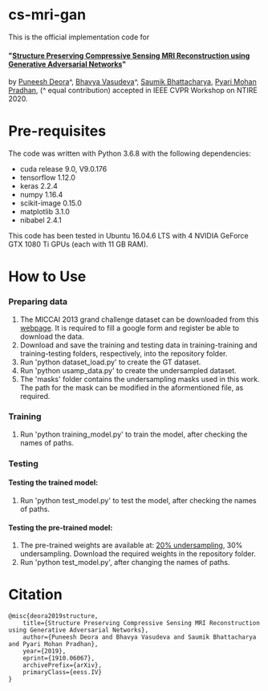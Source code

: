 # cs-mri-gan
This is the official implementation code for 
#### "[Structure Preserving Compressive Sensing MRI Reconstruction using Generative Adversarial Networks](https://arxiv.org/abs/1910.06067)" 
by [Puneesh Deora](https://scholar.google.com/citations?user=cn1wdTUAAAAJ&hl=en)^, [Bhavya Vasudeva](https://scholar.google.com/citations?user=ZCSsIokAAAAJ&hl=en)^, [Saumik Bhattacharya](https://scholar.google.com/citations?user=8pffuA4AAAAJ&hl=en), [Pyari Mohan Pradhan](https://scholar.google.com/citations?user=_eIpqasAAAAJ&hl=en), (^ equal contribution)
accepted in IEEE CVPR Workshop on NTIRE 2020.

# Pre-requisites
The code was written with Python 3.6.8 with the following dependencies:
* cuda release 9.0, V9.0.176
* tensorflow 1.12.0
* keras 2.2.4
* numpy 1.16.4
* scikit-image 0.15.0
* matplotlib 3.1.0
* nibabel 2.4.1

This code has been tested in Ubuntu 16.04.6 LTS with 4 NVIDIA GeForce GTX 1080 Ti GPUs (each with 11 GB RAM).

# How to Use
### Preparing data
1. The MICCAI 2013 grand challenge dataset can be downloaded from this [webpage](https://my.vanderbilt.edu/masi/workshops/). It is required to fill a google form and register be able to download the data.
2. Download and save the training and testing data in training-training and training-testing folders, respectively, into the repository folder.
3. Run 'python dataset_load.py' to create the GT dataset.
4. Run 'python usamp_data.py' to create the undersampled dataset. 
5. The 'masks' folder contains the undersampling masks used in this work. The path for the mask can be modified in the aformentioned file, as required.

### Training
1. Run 'python training_model.py' to train the model, after checking the names of paths.

### Testing
#### Testing the trained model:
1. Run 'python test_model.py' to test the model, after checking the names of paths.
#### Testing the pre-trained model:
1. The pre-trained weights are available at: [20% undersampling](https://drive.google.com/open?id=1ygzSDA4V09qVhThiYJ606ec912BYjBfP), 30% undersampling. Download the required weights in the repository folder.
2. Run 'python test_model.py', after changing the names of paths.

# Citation
```
@misc{deora2019structure,
    title={Structure Preserving Compressive Sensing MRI Reconstruction using Generative Adversarial Networks},
    author={Puneesh Deora and Bhavya Vasudeva and Saumik Bhattacharya and Pyari Mohan Pradhan},
    year={2019},
    eprint={1910.06067},
    archivePrefix={arXiv},
    primaryClass={eess.IV}
}
```
